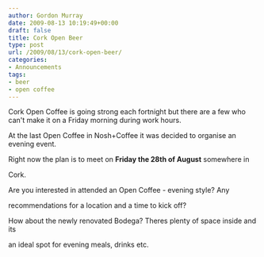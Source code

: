 ```yaml
---
author: Gordon Murray
date: 2009-08-13 10:19:49+00:00
draft: false
title: Cork Open Beer
type: post
url: /2009/08/13/cork-open-beer/
categories:
- Announcements
tags:
- beer
- open coffee
---
```


Cork Open Coffee is going strong each fortnight but there are a few who can't make it on a Friday morning during work hours.




At the last Open Coffee in Nosh+Coffee it was decided to organise an evening event.




Right now the plan is to meet on **Friday the 28th of August** somewhere in  
  

Cork. 




Are you interested in attended an Open Coffee - evening style? Any  
  

recommendations for a location and a time to kick off?




How about the newly renovated Bodega? Theres plenty of space inside and its  
  

an ideal spot for evening meals, drinks etc.



